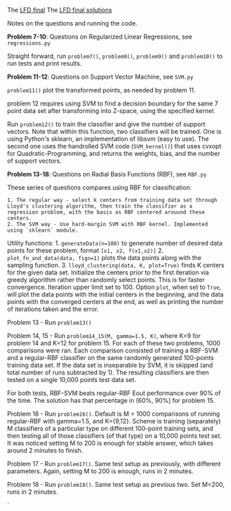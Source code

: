 The [LFD final](https://work.caltech.edu/homework/final.pdf)
The [LFD final solutions](https://work.caltech.edu/homework/final_sol.pdf)

Notes on the questions and running the code.

**Problem 7-10**: Questions on Regularized Linear Regressions, see `regressions.py`

Straight forward, run `problem7()`, `problem8()`, `problem9()` and `problem10()` to run tests and print results.

**Problem 11-12**: Questions on Support Vector Machine, see `SVM.py`

`problem11()` plot the transformed points, as needed by problem 11.

problem 12 requires using SVM to find a decision boundary for the same 7 point data set after transforming into Z-space, using the specified kernel.

Run `problem12()` to train the classifier and give the number of support vectors. Note that within this function, two classifiers will be trained. One is using Python's sklearn, an implementation of libsvm (easy to use). The second one uses the handrolled SVM code (`SVM_kernel()`) that uses cvxopt for Quadratic-Programming, and returns the weights, bias, and the number of support vectors.

**Problem 13-18**: Questions on Radial Basis Functions (RBF), see `RBF.py`

These series of questions compares using RBF for classification:

    1. The regular way - select k centers from training data set through Lloyd's clustering algorithm, then train the classifier as a regression problem, with the basis as RBF centered arouund these centers.
    2. The SVM way - Use hard-margin SVM with RBF kernel. Implemented using `sklearn` module.

Utility functions:
    1. `generateData(n=100)` to generate number of desired data points for these problem, format `[x1, x2, f(x1,x2)]`
    2. `plot_fn_and_data(data, fign=1)` plots the data points along with the sampling function.
    3. `lloyd_clustering(data, K, plot=True)` finds K centers for the given data set. Initialize the centers prior to the first iteration via greedy algorithm rather than randomly select points. This is for faster convergence. Iteration upper limit set to 100. Option `plot`, when set to `True`, will plot the data points with the initial centers in the beginning, and the data points with the converged centers at the end, as well as printing the number of iterations taken and the error.

Problem 13 - Run `problem13()`

Problem 14, 15 - Run `problem14_15(M, gamma=1.5, K)`, where K=9 for problem 14 and K=12 for problem 15. For each of these two problems, 1000 comparisons were ran. Each comparison consisted of training a RBF-SVM and a regular-RBF classifier on the same randomly generated 100-points training data set. If the data set is inseparable by SVM, it is skipped (and total number of runs subtracted by 1). The resulting classifiers are then tested on a single 10,000 points test data set.

For both tests, RBF-SVM beats regular-RBF Eout performance over 90% of the time. The solution has that percentage in (60%, 90%] for problem 15.

Problem 16 - Run `problem16()`. Default is M = 1000 comparisons of running regular-RBF with gamma=1.5, and K={9,12}. Scheme is training (separately) M classifiers of a particular type on different 100-point training sets, and then testing all of those classifiers (of that type) on a 10,000 points test set. It was noticed setting M to 200 is enough for stable answer, which takes around 2 minutes to finish.

Problem 17 - Run `problem17()`. Same test setup as previously, with different parameters. Again, setting M to 200 is enough, runs in 2 minutes.

Problem 18 - Run `problem18()`. Same test setup as previous two. Set M=200, runs in 2 minutes.

`
